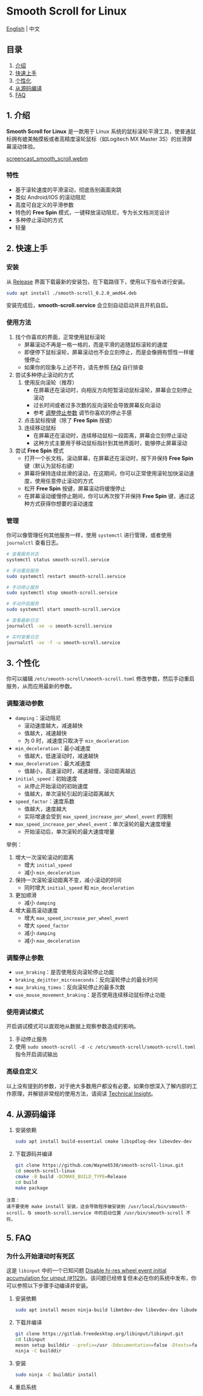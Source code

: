 # Smooth Scroll for Linux

[English](https://github.com/Wayne6530/smooth-scroll-linux/blob/main/README.md) | 中文

## 目录

1. [介绍](#1-介绍)
2. [快速上手](#2-快速上手)
3. [个性化](#3-个性化)
4. [从源码编译](#4-从源码编译)
5. [FAQ](#5-faq)

## 1. 介绍

**Smooth Scroll for Linux** 是一款用于 Linux 系统的鼠标滚轮平滑工具，使普通鼠标拥有媲美触摸板或者高精度滚轮鼠标（如Logitech MX Master 3S）的丝滑屏幕滚动体验。

[screencast_smooth_scroll.webm](https://github.com/user-attachments/assets/d0ec740d-df2c-4257-bd15-e7a1d66b0092)

### 特性

- 基于滚轮速度的平滑滚动，彻底告别画面突跳
- 类似 Android/IOS 的滚动阻尼
- 高度可自定义的平滑参数
- 特色的 **Free Spin** 模式，一键释放滚动阻尼，专为长文档浏览设计
- 多种停止滚动的方式
- 轻量

## 2. 快速上手

### 安装

从 [Release](https://github.com/Wayne6530/smooth-scroll-linux/releases) 界面下载最新的安装包，在下载路径下，使用以下指令进行安装。

```bash
sudo apt install ./smooth-scroll_0.2.0_amd64.deb
```

安装完成后，**smooth-scroll.service** 会立刻自动启动并且开机自启。

### 使用方法

1. 找个你喜欢的界面，正常使用鼠标滚轮
   - 屏幕滚动不再是一格一格的，而是平滑的追随鼠标滚轮的速度
   - 即便停下鼠标滚轮，屏幕滚动也不会立刻停止，而是会像拥有惯性一样缓慢停止
   - 如果你的现象与上述不符，请先参照 [FAQ](#5-faq) 自行排查
2. 尝试多种停止滚动的方式
   1. 使用反向滚轮（推荐）
      - 在屏幕还在滚动时，向相反方向短暂滚动鼠标滚轮，屏幕会立刻停止滚动
      - 过长时间或者过多次数的反向滚轮会导致屏幕反向滚动
      - 参考 [调整停止参数](#调整停止参数) 调节你喜欢的停止手感
   2. 点击鼠标按键（除了 **Free Spin** 按键）
   3. 连续移动鼠标
      - 在屏幕还在滚动时，连续移动鼠标一段距离，屏幕会立刻停止滚动
      - 这种方式主要用于移动鼠标指针到其他界面时，能够停止屏幕滚动
3. 尝试 **Free Spin** 模式
   - 打开一个长文档，滚动屏幕，在屏幕还在滚动时，按下并保持 **Free Spin** 键（默认为鼠标右键）
   - 屏幕将保持连续丝滑的滚动，在这期间，你可以正常使用滚轮加快滚动速度，使用任意停止滚动的方式
   - 松开 **Free Spin** 按键，屏幕滚动将缓慢停止
   - 在屏幕滚动缓慢停止期间，你可以再次按下并保持 **Free Spin** 键，通过这种方式获得你想要的滚动速度

### 管理

你可以像管理任何其他服务一样，使用 `systemctl` 进行管理，或者使用 `journalctl` 查看日志。

```bash
# 查看服务状态
systemctl status smooth-scroll.service

# 手动重启服务
sudo systemctl restart smooth-scroll.service

# 手动停止服务
sudo systemctl stop smooth-scroll.service

# 手动开启服务
sudo systemctl start smooth-scroll.service

# 查看最新日志
journalctl -xe -u smooth-scroll.service

# 实时查看日志
journalctl -xe -f -u smooth-scroll.service
```

## 3. 个性化

你可以编辑 `/etc/smooth-scroll/smooth-scroll.toml` 修改参数，然后手动重启服务，从而应用最新的参数。

### 调整滚动参数

- `damping`：滚动阻尼
  - 滚动速度越大，减速越快
  - 值越大，减速越快
  - 为 0 时，减速度只取决于 `min_deceleration`
- `min_deceleration`：最小减速度
  - 值越大，低速滚动时，减速越快
- `max_deceleration`：最大减速度
  - 值越小，高速滚动时，减速越慢，滚动距离越远
- `initial_speed`：初始速度
  - 从停止开始滚动的初始速度
  - 值越大，单次滚轮引起的滚动距离越大
- `speed_factor`：速度系数
  - 值越大，速度越大
  - 实际增速会受到 `max_speed_increase_per_wheel_event` 的限制
- `max_speed_increase_per_wheel_event`：单次滚轮的最大速度增量
  - 开始滚动后，单次滚轮的最大速度增量

举例：

1. 增大一次滚轮滚动的距离
   - 增大 `initial_speed`
   - 减小 `min_deceleration`
2. 保持一次滚轮滚动距离不变，减小滚动的时间
   - 同时增大 `initial_speed` 和 `min_deceleration`
3. 更加顺滑
   - 减小 `damping`
4. 增大最高滚动速度
   - 增大 `max_speed_increase_per_wheel_event`
   - 增大 `speed_factor`
   - 减小 `damping`
   - 减小 `max_deceleration`

### 调整停止参数

- `use_braking`：是否使用反向滚轮停止功能
- `braking_dejitter_microseconds`：反向滚轮停止的最长时间
- `max_braking_times`：反向滚轮停止的最多次数
- `use_mouse_movement_braking`：是否使用连续移动鼠标停止功能

### 使用调试模式

开启调试模式可以直观地从数据上观察参数造成的影响。

1. 手动停止服务
2. 使用 `sudo smooth-scroll -d -c /etc/smooth-scroll/smooth-scroll.toml` 指令开启调试输出

### 高级自定义

以上没有提到的参数，对于绝大多数用户都没有必要。如果你想深入了解内部的工作原理，并解锁非常规的使用方法，请阅读 [Technical Insight](https://github.com/Wayne6530/smooth-scroll-linux/blob/main/docs/technical_insight.md)。

## 4. 从源码编译

1. 安装依赖

   ```bash
   sudo apt install build-essential cmake libspdlog-dev libevdev-dev
   ```

2. 下载源码并编译

   ```bash
   git clone https://github.com/Wayne6530/smooth-scroll-linux.git
   cd smooth-scroll-linux
   cmake -B build -DCMAKE_BUILD_TYPE=Release
   cd build
   make package
   ```

```text
注意：
请不要使用 make install 安装，这会导致程序被安装到 /usr/local/bin/smooth-scroll，与 smooth-scroll.service 中的启动位置 /usr/bin/smooth-scroll 不符。
```

## 5. FAQ

### 为什么开始滚动时有死区

这是 `libinput` 中的一个已知问题 [Disable hi-res wheel event initial accumulation for uinput (#1129)](https://gitlab.freedesktop.org/libinput/libinput/-/issues/1129)。该问题已经修复但未必在你的系统中发布，你可以参照以下步骤手动编译并安装。

1. 安装依赖

   ```bash
   sudo apt install meson ninja-build libmtdev-dev libevdev-dev libudev-dev libwacom-dev
   ```

2. 下载并编译

   ```bash
   git clone https://gitlab.freedesktop.org/libinput/libinput.git
   cd libinput
   meson setup builddir --prefix=/usr -Ddocumentation=false -Dtests=false -Ddebug-gui=false
   ninja -C builddir
   ```

3. 安装

   ```bash
   sudo ninja -C builddir install
   ```

4. 重启系统
